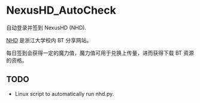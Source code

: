 # NexusHD_AutoCheck

自动登录并签到 NexusHD (NHD).

[NHD](http://www.nexushd.org) 是浙江大学校内 BT 分享网站。

每日签到会获得一定的魔力值，魔力值可用于兑换上传量，进而获得下载 BT 资源的资格。

## TODO

- Linux script to automatically run nhd.py.
